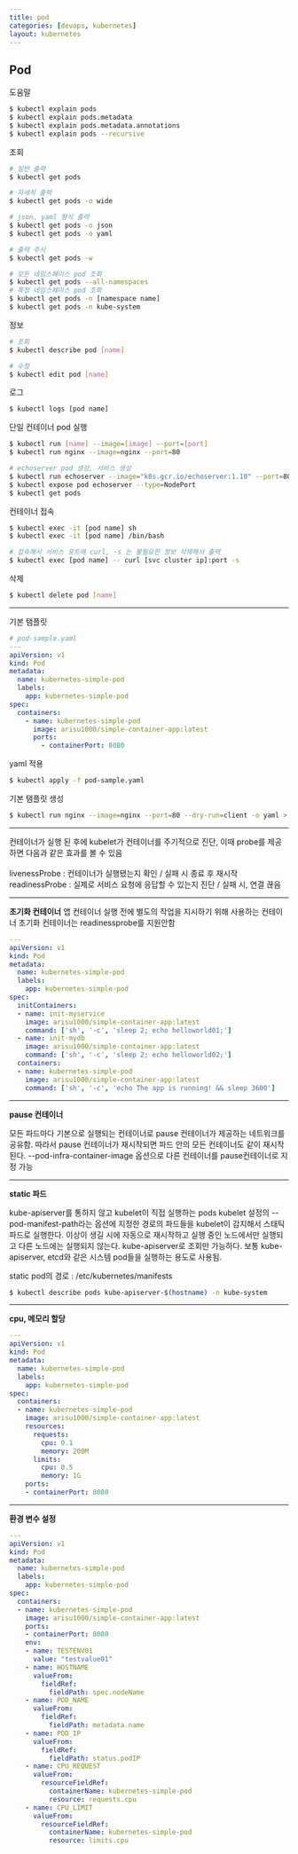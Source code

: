 ```yaml
---
title: pod
categories: [devops, kubernetes]
layout: kubernetes
---
```


## Pod

도움말
```sh
$ kubectl explain pods
$ kubectl explain pods.metadata
$ kubectl explain pods.metadata.annotations
$ kubectl explain pods --recursive
```

조회
```sh
# 일반 출력
$ kubectl get pods

# 자세히 출력
$ kubectl get pods -o wide

# json, yaml 형식 출력
$ kubectl get pods -o json
$ kubectl get pods -o yaml

# 출력 주시
$ kubectl get pods -w

# 모든 네임스페이스 pod 조회
$ kubectl get pods --all-namespaces
# 특정 네임스페이스 pod 조회
$ kubectl get pods -n [namespace name]
$ kubectl get pods -n kube-system
```

정보
```sh
# 조회
$ kubectl describe pod [name]

# 수정
$ kubectl edit pod [name]

```

로그

```sh
$ kubectl logs [pod name]
```

단일 컨테이너 pod 실행
```sh
$ kubectl run [name] --image=[image] --port=[port]
$ kubectl run nginx --image=nginx --port=80

# echoserver pod 생성, 서비스 생성
$ kubectl run echoserver --image="k8s.gcr.io/echoserver:1.10" --port=8080
$ kubectl expose pod echoserver --type=NodePort
$ kubectl get pods
```

컨테이너 접속
```sh
$ kubectl exec -it [pod name] sh
$ kubectl exec -it [pod name] /bin/bash

# 접속해서 서비스 포트에 curl, -s 는 불필요한 정보 삭제해서 출력
$ kubectl exec [pod name] -- curl [svc cluster ip]:port -s
```

삭제
```sh
$ kubectl delete pod [name]
```
<hr/>

기본 탬플릿

```yaml
# pod-sample.yaml
---
apiVersion: v1
kind: Pod
metadata:
  name: kubernetes-simple-pod
  labels:
    app: kubernetes-simple-pod
spec:
  containers:
    - name: kubernetes-simple-pod
      image: arisu1000/simple-container-app:latest
      ports:
        - containerPort: 8080
```

yaml 적용
```sh
$ kubectl apply -f pod-sample.yaml
```

기본 탬플릿 생성
```sh
$ kubectl run nginx --image=nginx --port=80 --dry-run=client -o yaml > abc.yaml
```

<hr/>
컨테이너가 실행 된 후에 kubelet가 컨테이너를 주기적으로 진단, 이때 probe를 제공하면 다음과 같은 효과를 볼 수 있음
<br/><br/>
livenessProbe : 컨테이너가 실행됐는지 확인 / 실패 시 종료 후 재시작<br/>
readinessProbe : 실제로 서비스 요청에 응답할 수 있는지 진단 / 실패 시, 연결 끊음

<hr/>

**초기화 컨테이너**
앱 컨테이너 실행 전에 별도의 작업을 지시하기 위해 사용하는 컨테이너
초기화 컨테이너는 readinessprobe를 지원안함

```yaml
---
apiVersion: v1
kind: Pod
metadata:
  name: kubernetes-simple-pod
  labels:
    app: kubernetes-simple-pod
spec:
  initContainers:
  - name: init-myservice
    image: arisu1000/simple-container-app:latest
    command: ['sh', '-c', 'sleep 2; echo helloworld01;']
  - name: init-mydb
    image: arisu1000/simple-container-app:latest
    command: ['sh', '-c', 'sleep 2; echo helloworld02;']
  containers:
  - name: kubernetes-simple-pod 
    image: arisu1000/simple-container-app:latest
    command: ['sh', '-c', 'echo The app is running! && sleep 3600']
```

<hr/>

**pause 컨테이너**

모든 파드마다 기본으로 실행되는 컨테이너로 pause 컨테이너가 제공하는 네트워크를 공유함. 따라서 pause 컨테이너가 재시작되면 파드 안의 모든 컨테이너도 같이 재시작된다.
--pod-infra-container-image 옵션으로 다른 컨테이너를 pause컨테이너로 지정 가능

<hr/>

**static 파드**

kube-apiserver를 통하지 않고 kubelet이 직접 실행하는 pods
kubelet 설정의 --pod-manifest-path라는 옵션에 지정한 경로의 파드들을 kubelet이 감지해서 스태틱 파드로 실행한다. 이상이 생길 시에 자동으로 재시작하고 실행 중인 노드에서만 실행되고 다른 노드에는 실행되지 않는다.
kube-apiserver로 조회만 가능하다. 보통 kube-apiserver, etcd와 같은 시스템 pod들을 실행하는 용도로 사용됨.

static pod의 경로 : /etc/kubernetes/manifests
```sh
$ kubectl describe pods kube-apiserver-$(hostname) -n kube-system
```

<hr/>

**cpu, 메모리 할당**

```yaml
---
apiVersion: v1
kind: Pod
metadata:
  name: kubernetes-simple-pod
  labels:
    app: kubernetes-simple-pod
spec:
  containers:
  - name: kubernetes-simple-pod
    image: arisu1000/simple-container-app:latest
    resources:
      requests:
        cpu: 0.1
        memory: 200M
      limits:
        cpu: 0.5
        memory: 1G
    ports:
    - containerPort: 8080
```

<hr/>

**환경 변수 설정**

```yaml
---
apiVersion: v1
kind: Pod
metadata:
  name: kubernetes-simple-pod
  labels:
    app: kubernetes-simple-pod
spec:
  containers:
  - name: kubernetes-simple-pod
    image: arisu1000/simple-container-app:latest
    ports:
    - containerPort: 8080
    env:
    - name: TESTENV01
      value: "testvalue01"
    - name: HOSTNAME
      valueFrom:
        fieldRef:
          fieldPath: spec.nodeName
    - name: POD_NAME
      valueFrom:
        fieldRef:
          fieldPath: metadata.name
    - name: POD_IP
      valueFrom:
        fieldRef:
          fieldPath: status.podIP
    - name: CPU_REQUEST
      valueFrom:
        resourceFieldRef:
          containerName: kubernetes-simple-pod
          resource: requests.cpu
    - name: CPU_LIMIT
      valueFrom:
        resourceFieldRef:
          containerName: kubernetes-simple-pod
          resource: limits.cpu          
```